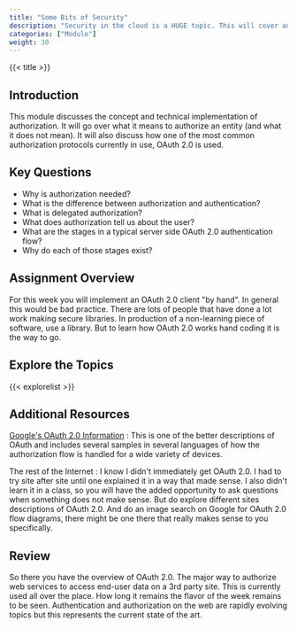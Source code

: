 ```yaml
---
title: "Some Bits of Security"
description: "Security in the cloud is a HUGE topic. This will cover authorization and OAuth 2.0, a tiny sliver of security, but an important sliver to be able to play well with others."
categories: ["Module"]
weight: 30
---
```


{{< title >}}
## Introduction
This module discusses the concept and technical implementation of authorization. It will go over what it means to authorize an entity (and what it does not mean). It will also discuss how one of the most common authorization protocols currently in use, OAuth 2.0 is used.

## Key Questions
- Why is authorization needed?
- What is the difference between authorization and authentication?
- What is delegated authorization?
- What does authorization tell us about the user?
- What are the stages in a typical server side OAuth 2.0 authentication flow?
- Why do each of those stages exist?


## Assignment Overview
For this week you will implement an OAuth 2.0 client "by hand". In general this would be bad practice. There are lots of people that have done a lot work making secure libraries. In production of a non-learning piece of software, use a library. But to learn how OAuth 2.0 works hand coding it is the way to go.

## Explore the Topics
<!--- An automatically generated list of explore topics from the same directory as this overview. Generated from the frontmatter, make sure to fill in the title, description and include "Exploration" in the categories! -->
{{< explorelist >}}

## Additional Resources
[Google's OAuth 2.0 Information](https://developers.google.com/identity/protocols/OAuth2)
: This is one of the better descriptions of OAuth and includes several samples in several languages of how the authorization flow is handled for a wide variety of devices.

The rest of the Internet
: I know I didn't immediately get OAuth 2.0. I had to try site after site until one explained it in a way that made sense. I also didn't learn it in a class, so you will have the added opportunity to ask questions when something does not make sense. But do explore different sites descriptions of OAuth 2.0. And do an image search on Google for OAuth 2.0 flow diagrams, there might be one there that really makes sense to you specifically.

## Review
So there you have the overview of OAuth 2.0. The major way to authorize web services to access end-user data on a 3rd party site. This is currently used all over the place. How long it remains the flavor of the week remains to be seen. Authentication and authorization on the web are rapidly evolving topics but this represents the current state of the art.